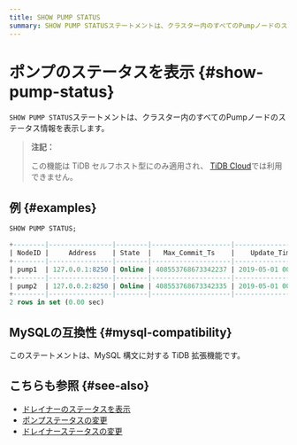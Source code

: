 ```yaml
---
title: SHOW PUMP STATUS
summary: SHOW PUMP STATUSステートメントは、クラスター内のすべてのPumpノードのステータス情報を表示します。この機能は TiDB セルフホスト型にのみ適用され、TiDB Cloud では利用できません。MySQLの互換性に対する TiDB 拡張機能です。関連情報として、ドレイナーのステータスを表示、ポンプステータスの変更、ドレイナーステータスの変更があります。
---
```


# ポンプのステータスを表示 {#show-pump-status}

`SHOW PUMP STATUS`ステートメントは、クラスター内のすべてのPumpノードのステータス情報を表示します。

> **注記：**
>
> この機能は TiDB セルフホスト型にのみ適用され、 [TiDB Cloud](https://docs.pingcap.com/tidbcloud/)では利用できません。

## 例 {#examples}

```sql
SHOW PUMP STATUS;
```

```sql
+--------|----------------|--------|--------------------|---------------------|
| NodeID |     Address    | State  |   Max_Commit_Ts    |    Update_Time      |
+--------|----------------|--------|--------------------|---------------------|
| pump1  | 127.0.0.1:8250 | Online | 408553768673342237 | 2019-05-01 00:00:01 |
+--------|----------------|--------|--------------------|---------------------|
| pump2  | 127.0.0.2:8250 | Online | 408553768673342335 | 2019-05-01 00:00:02 |
+--------|----------------|--------|--------------------|---------------------|
2 rows in set (0.00 sec)
```

## MySQLの互換性 {#mysql-compatibility}

このステートメントは、MySQL 構文に対する TiDB 拡張機能です。

## こちらも参照 {#see-also}

-   [ドレイナーのステータスを表示](/sql-statements/sql-statement-show-drainer-status.md)
-   [ポンプステータスの変更](/sql-statements/sql-statement-change-pump.md)
-   [ドレイナーステータスの変更](/sql-statements/sql-statement-change-drainer.md)

